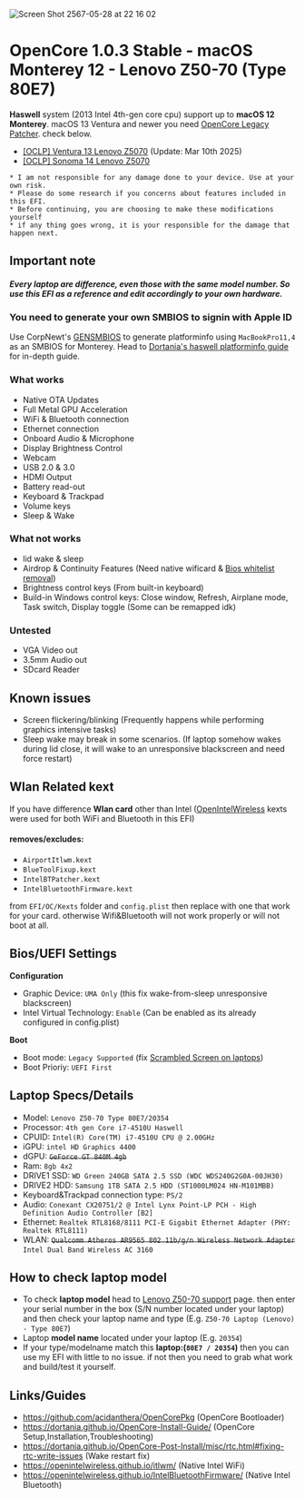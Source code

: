 ![Screen Shot 2567-05-28 at 22 16 02](https://github.com/JuicerV3/Opencore-Monterey-Z50-70/assets/156657646/ec3ab25c-1342-410f-b5d7-33fb29c11272)

# OpenCore 1.0.3 Stable - macOS Monterey 12 - Lenovo Z50-70 (Type 80E7)

**Haswell** system (2013 Intel 4th-gen core cpu) support up to **macOS 12 Monterey**.
macOS 13 Ventura and newer you need [OpenCore Legacy Patcher](https://dortania.github.io/OpenCore-Legacy-Patcher/). check below.
* [[OCLP] Ventura 13 Lenovo Z5070](./README_VT.md) (Update: Mar 10th 2025)
* [[OCLP] Sonoma 14 Lenovo Z5070](./README_SN.md)

```
* I am not responsible for any damage done to your device. Use at your own risk.
* Please do some research if you concerns about features included in this EFI.
* Before continuing, you are choosing to make these modifications yourself
* if any thing goes wrong, it is your responsible for the damage that happen next.
```

## Important note

#### ***Every laptop are difference, even those with the same model number. So use this EFI as a reference and edit accordingly to your own hardware.***

### You need to generate your own SMBIOS to signin with Apple ID
Use CorpNewt's [GENSMBIOS](https://github.com/corpnewt/GenSMBIOS) to generate platforminfo using `MacBookPro11,4` as an SMBIOS for Monterey. Head to [Dortania's haswell platforminfo guide](https://dortania.github.io/OpenCore-Install-Guide/config-laptop.plist/haswell.html#platforminfo) for in-depth guide.

### What works
* Native OTA Updates
* Full Metal GPU Acceleration
* WiFi & Bluetooth connection
* Ethernet connection
* Onboard Audio & Microphone
* Display Brightness Control
* Webcam
* USB 2.0 & 3.0
* HDMI Output
* Battery read-out
* Keyboard & Trackpad
* Volume keys
* Sleep & Wake

### What not works
* lid wake & sleep
* Airdrop & Continuity Features (Need native wificard & [Bios whitelist removal](https://www.tonymacx86.com/threads/guide-lenovo-g50-70-and-z50-70-bios-whitelist-removal.187340/))
* Brightness control keys (From built-in keyboard)
* Build-in Windows control keys: Close window, Refresh, Airplane mode, Task switch, Display toggle (Some can be remapped idk)

### Untested
* VGA Video out
* 3.5mm Audio out
* SDcard Reader

## Known issues
* Screen flickering/blinking (Frequently happens while performing graphics intensive tasks)
* Sleep wake may break in some scenarios. (If laptop somehow wakes during lid close, it will wake to an unresponsive blackscreen and need force restart)

## Wlan Related kext
If you have difference **Wlan card** other than Intel ([OpenIntelWireless](https://openintelwireless.github.io/) kexts were used for both WiFi and Bluetooth in this EFI)
#### **removes/excludes:**
* `AirportItlwm.kext`
* `BlueToolFixup.kext`
* `IntelBTPatcher.kext`
* `IntelBluetoothFirmware.kext`

from `EFI/OC/Kexts` folder and `config.plist` then replace with one that work for your card. otherwise Wifi&Bluetooth will not work properly or will not boot at all.

## Bios/UEFI Settings
**Configuration**
* Graphic Device: `UMA Only` (this fix wake-from-sleep unresponsive blackscreen)
* Intel Virtual Technology: `Enable` (Can be enabled as its already configured in config.plist)

**Boot**
* Boot mode: `Legacy Supported` (fix [Scrambled Screen on laptops](https://dortania.github.io/OpenCore-Install-Guide/troubleshooting/extended/kernel-issues.html#scrambled-screen-on-laptops))
* Boot Prioriy: `UEFI First`

## Laptop Specs/Details
* Model: `Lenovo Z50-70 Type 80E7/20354`
* Processor: `4th gen Core i7-4510U Haswell`
* CPUID: `Intel(R) Core(TM) i7-4510U CPU @ 2.00GHz`
* iGPU: `intel HD Graphics 4400`
* dGPU: ~~`GeForce GT 840M 4gb`~~
* Ram: `8gb 4x2`
* DRIVE1 SSD: `WD Green 240GB SATA 2.5 SSD (WDC WDS240G2G0A-00JH30)`
* DRIVE2 HDD: `Samsung 1TB SATA 2.5 HDD (ST1000LM024 HN-M101MBB)`
* Keyboard&Trackpad connection type: `PS/2`
* Audio: `Conexant CX20751/2 @ Intel Lynx Point-LP PCH - High Definition Audio Controller [B2]`
* Ethernet: `Realtek RTL8168/8111 PCI-E Gigabit Ethernet Adapter (PHY: Realtek RTL8111)`
* WLAN: ~~`Qualcomm Atheros AR9565 802.11b/g/n Wireless Network Adapter`~~ `Intel Dual Band Wireless AC 3160`

## How to check laptop model
* To check **laptop model** head to [Lenovo Z50-70 support](https://pcsupport.lenovo.com/us/en/products/laptops-and-netbooks/lenovo-z-series-laptops/lenovo-z50-70) page. then enter your serial number in the box (S/N number located under your laptop) and then check your laptop name and type (E.g. `Z50-70 Laptop (Lenovo) - Type 80E7`)
* Laptop **model name** located under your laptop (E.g. `20354`)
* If your type/modelname match this **laptop:(`80E7 / 20354`)** then you can use my EFI with little to no issue. if not then you need to grab what work and build/test it yourself.

## Links/Guides
* https://github.com/acidanthera/OpenCorePkg (OpenCore Bootloader)
* https://dortania.github.io/OpenCore-Install-Guide/ (OpenCore Setup,Installation,Troubleshooting)
* https://dortania.github.io/OpenCore-Post-Install/misc/rtc.html#fixing-rtc-write-issues (Wake restart fix)
* https://openintelwireless.github.io/itlwm/ (Native Intel WiFi)
* https://openintelwireless.github.io/IntelBluetoothFirmware/ (Native Intel Bluetooth)
